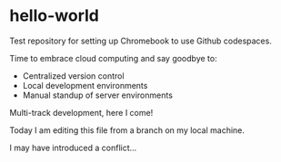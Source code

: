 # hello-world
Test repository for setting up Chromebook to use Github codespaces.

Time to embrace cloud computing and say goodbye to:
- Centralized version control
- Local development environments
- Manual standup of server environments

Multi-track development, here I come!

Today I am editing this file from a branch on my local machine.

I may have introduced a conflict...

